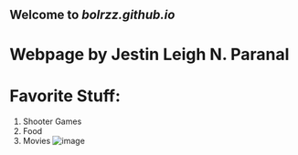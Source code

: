 ## Welcome to *bolrzz.github.io*
# Webpage by Jestin Leigh N. Paranal
# Favorite Stuff:
1. Shooter Games
2. Food
3. Movies
![image](https://user-images.githubusercontent.com/118233494/202934083-a5676af9-85e2-4fc8-b119-2e483a189f7e.png)
